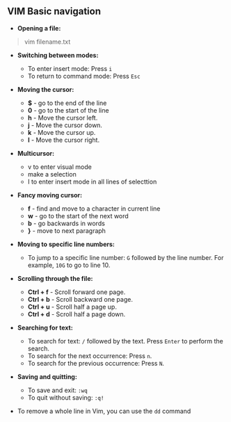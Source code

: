 ## **VIM Basic navigation**

* **Opening a file:**
>vim filename.txt


* **Switching between modes:**
   - To enter insert mode: Press `i`
   - To return to command mode: Press `Esc`

* **Moving the cursor:**
   - **$** - go to the end of the line
   - **0** - go to the start of the line
   - **h** - Move the cursor left.
   - **j** - Move the cursor down.
   - **k** - Move the cursor up.
   - **l** - Move the cursor right.

* **Multicursor:**
   - v to enter visual mode  
   - make a selection  
   - I to enter insert mode in all lines of selecttion  

* **Fancy moving cursor:**
   - **f** - find and move to a character in current line
   - **w** - go to the start of the next word
   - **b** - go backwards in words
   - **}** - move to next paragraph
* **Moving to specific line numbers:**
   - To jump to a specific line number: `G` followed by the line number. For example, `10G` to go to line 10.

* **Scrolling through the file:**
   - **Ctrl + f** - Scroll forward one page.
   - **Ctrl + b** - Scroll backward one page.
   - **Ctrl + u** - Scroll half a page up.
   - **Ctrl + d** - Scroll half a page down.

* **Searching for text:**
   - To search for text: `/` followed by the text. Press `Enter` to perform the search.
   - To search for the next occurrence: Press `n`.
   - To search for the previous occurrence: Press `N`.

* **Saving and quitting:**
   - To save and exit: `:wq`
   - To quit without saving: `:q!`

* To remove a whole line in Vim, you can use the `dd` command